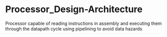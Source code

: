 # Processor_Design-Architecture
Processor capable of reading instructions in assembly and executing them through the datapath cycle using pipelining to avoid data hazards
